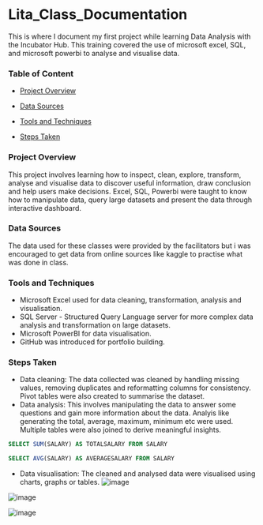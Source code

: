 # Lita_Class_Documentation
This is where I document my first project while learning Data Analysis with the Incubator Hub. This training covered the use of microsoft excel, SQL, and microsoft powerbi to analyse and visualise data.

### Table of Content
- [Project Overview](#project-overview)

- [Data Sources](#data-sources)

- [Tools and Techniques](#tools-and-techniques)

- [Steps Taken](#steps-taken)

### Project Overview
This project involves learning how to inspect, clean, explore, transform, analyse and visualise data to discover useful information, draw conclusion and help users make decisions. Excel, SQL, Powerbi were taught to know how to manipulate data, query large datasets and present the data through interactive dashboard.

### Data Sources
The data used for these classes were provided by the facilitators but i was encouraged to get data from online sources like kaggle to practise what was done in class.

### Tools and Techniques
- Microsoft Excel used for data cleaning, transformation, analysis and visualisation.
- SQL Server - Structured Query Language server for more complex data analysis and transformation on large datasets.
- Microsoft PowerBI for data visualisation.
- GitHub was introduced for portfolio building.

### Steps Taken
- Data cleaning: The data collected was cleaned by handling missing values, removing duplicates and reformatting columns for consistency. Pivot tables were also created to summarise the dataset.
- Data analysis: This involves manipulating the data to answer some questions and gain more information about the data. Analyis like generating the total, average, maximum, minimum etc were used. Multiple tables were also joined to derive meaningful insights.
```SQL
SELECT SUM(SALARY) AS TOTALSALARY FROM SALARY

SELECT AVG(SALARY) AS AVERAGESALARY FROM SALARY
```
- Data visualisation: The cleaned and analysed data were visualised using charts, graphs or tables. 
![image](https://github.com/user-attachments/assets/a3183366-b0e0-47df-a429-882d0ecc0919)

![image](https://github.com/user-attachments/assets/78560757-14df-42cd-afe1-b5de925951e1)

![image](https://github.com/user-attachments/assets/2bd57706-def9-4c3b-8757-e838a2931135)



